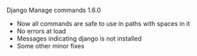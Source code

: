 Django Manage commands 1.6.0

- Now all commands are safe to use in paths with spaces in it
- No errors at load 
- Messages indicating django is not installed
- Some other minor fixes